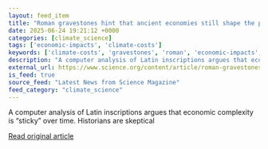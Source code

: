 ```yaml
---
layout: feed_item
title: "Roman gravestones hint that ancient economies still shape the present"
date: 2025-06-24 19:21:12 +0000
categories: [climate_science]
tags: ['economic-impacts', 'climate-costs']
keywords: ['climate-costs', 'gravestones', 'roman', 'economic-impacts', 'hint']
description: "A computer analysis of Latin inscriptions argues that economic complexity is “sticky” over time"
external_url: https://www.science.org/content/article/roman-gravestones-hint-ancient-economies-still-shape-present
is_feed: true
source_feed: "Latest News from Science Magazine"
feed_category: "climate_science"
---
```


A computer analysis of Latin inscriptions argues that economic complexity is “sticky” over time. Historians are skeptical

[Read original article](https://www.science.org/content/article/roman-gravestones-hint-ancient-economies-still-shape-present)
